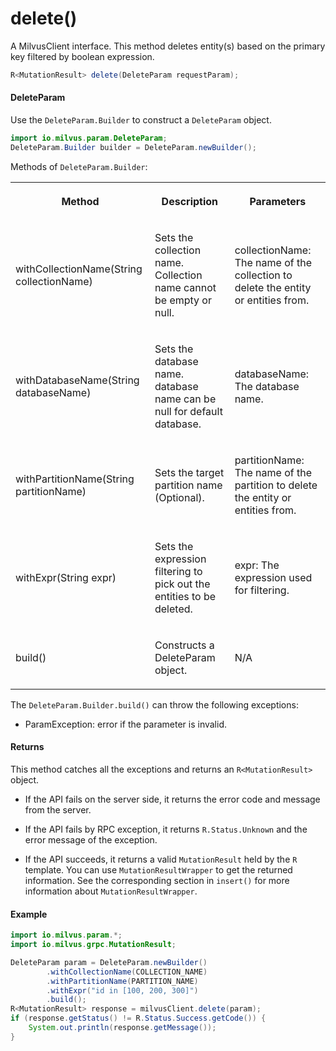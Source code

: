 # delete()

A MilvusClient interface. This method deletes entity(s) based on the primary key filtered by boolean expression.

```java
R<MutationResult> delete(DeleteParam requestParam);
```

#### DeleteParam

Use the `DeleteParam.Builder` to construct a `DeleteParam` object.

```java
import io.milvus.param.DeleteParam;
DeleteParam.Builder builder = DeleteParam.newBuilder();
```

Methods of `DeleteParam.Builder`:

<table>
    <tr>
        <th><p>Method</p></th>
        <th><p>Description</p></th>
        <th><p>Parameters</p></th>
    </tr>
    <tr>
        <td><p>withCollectionName(String collectionName)</p></td>
        <td><p>Sets the collection name. Collection name cannot be empty or null.</p></td>
        <td><p>collectionName: The name of the collection to delete the entity or entities from.</p></td>
    </tr>
    <tr>
        <td><p>withDatabaseName(String databaseName)</p></td>
        <td><p>Sets the database name. database name can be null for default database.</p></td>
        <td><p>databaseName: The database name.</p></td>
    </tr>
    <tr>
        <td><p>withPartitionName(String partitionName)</p></td>
        <td><p>Sets the target partition name (Optional).</p></td>
        <td><p>partitionName: The name of the partition to delete the entity or entities from.</p></td>
    </tr>
    <tr>
        <td><p>withExpr(String expr)</p></td>
        <td><p>Sets the expression filtering to pick out the entities to be deleted.</p></td>
        <td><p>expr: The expression used for filtering.</p></td>
    </tr>
    <tr>
        <td><p>build()</p></td>
        <td><p>Constructs a DeleteParam object.</p></td>
        <td><p>N/A</p></td>
    </tr>
</table>

The `DeleteParam.Builder.build()` can throw the following exceptions:

- ParamException: error if the parameter is invalid.

#### Returns

This method catches all the exceptions and returns an `R<MutationResult>` object.

- If the API fails on the server side, it returns the error code and message from the server.

- If the API fails by RPC exception, it returns `R.Status.Unknown` and the error message of the exception.

- If the API succeeds, it returns a valid `MutationResult` held by the `R` template. You can use `MutationResultWrapper` to get the returned information. See the corresponding section in `insert()` for more information about `MutationResultWrapper`.

#### Example

```java
import io.milvus.param.*;
import io.milvus.grpc.MutationResult;

DeleteParam param = DeleteParam.newBuilder()
        .withCollectionName(COLLECTION_NAME)
        .withPartitionName(PARTITION_NAME)
        .withExpr("id in [100, 200, 300]")
        .build();
R<MutationResult> response = milvusClient.delete(param);
if (response.getStatus() != R.Status.Success.getCode()) {
    System.out.println(response.getMessage());
}
```
